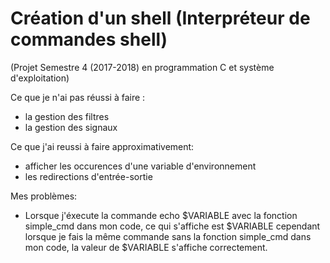 # Création d'un shell (Interpréteur de commandes shell)

(Projet Semestre 4 (2017-2018) en programmation C et système d'exploitation)

Ce que je n'ai pas réussi à faire :
- la gestion des filtres
- la gestion des signaux

Ce que j'ai reussi à faire approximativement:
- afficher les occurences d'une variable d'environnement
- les redirections d'entrée-sortie

Mes problèmes:
- Lorsque j'éxecute la commande echo $VARIABLE avec la fonction simple_cmd dans mon code,
 ce qui s'affiche est $VARIABLE cependant lorsque je fais la même commande sans la fonction simple_cmd dans mon code,
 la valeur de $VARIABLE s'affiche correctement.

